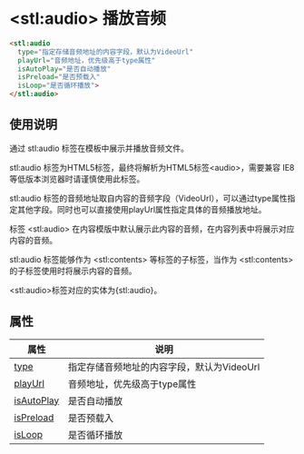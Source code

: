 ﻿# &lt;stl:audio&gt; 播放音频

```html
<stl:audio
  type="指定存储音频地址的内容字段，默认为VideoUrl"
  playUrl="音频地址，优先级高于type属性"
  isAutoPlay="是否自动播放"
  isPreload="是否预载入"
  isLoop="是否循环播放">
</stl:audio>
```

## 使用说明

通过 stl:audio 标签在模板中展示并播放音频文件。

stl:audio 标签为HTML5标签，最终将解析为HTML5标签&lt;audio&gt;，需要兼容 IE8 等低版本浏览器时请谨慎使用此标签。

stl:audio 标签的音频地址取自内容的音频字段（VideoUrl），可以通过type属性指定其他字段。同时也可以直接使用playUrl属性指定具体的音频播放地址。

标签 &lt;stl:audio&gt; 在内容模版中默认展示此内容的音频，在内容列表中将展示对应内容的音频。

stl:audio 标签能够作为 &lt;stl:contents&gt; 等标签的子标签，当作为 &lt;stl:contents&gt; 的子标签使用时将展示内容的音频。

&lt;stl:audio&gt;标签对应的实体为{stl:audio}。

## 属性

| 属性                                         | 说明                                       |
| -------------------------------------------- | ------------------------------------------ |
| [type](audio/attributes?id=type)             | 指定存储音频地址的内容字段，默认为VideoUrl |
| [playUrl](audio/attributes?id=playUrl)       | 音频地址，优先级高于type属性               |
| [isAutoPlay](audio/attributes?id=isAutoPlay) | 是否自动播放                               |
| [isPreload](audio/attributes?id=isPreload)   | 是否预载入                                 |
| [isLoop](audio/attributes?id=isLoop)         | 是否循环播放                               |